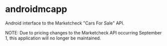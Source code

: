 # androidmcapp
Android interface to the Marketcheck "Cars For Sale" API.


NOTE: Due to pricing changes to the Marketcheck API occurring September 1, this application will no longer be maintained.
